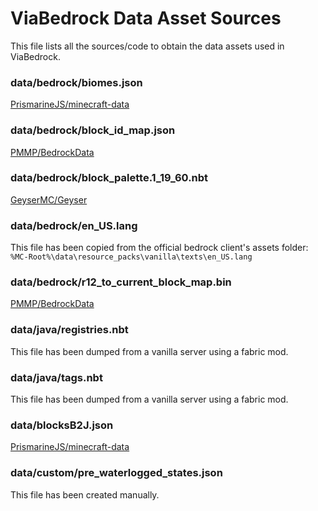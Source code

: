 # ViaBedrock Data Asset Sources

This file lists all the sources/code to obtain the data assets used in ViaBedrock.

### data/bedrock/biomes.json
[PrismarineJS/minecraft-data](https://github.com/PrismarineJS/minecraft-data/blob/master/data/bedrock/1.19.1/biomes.json)

### data/bedrock/block_id_map.json
[PMMP/BedrockData](https://github.com/pmmp/BedrockData/blob/master/block_id_map.json)

### data/bedrock/block_palette.1_19_60.nbt
[GeyserMC/Geyser](https://github.com/GeyserMC/Geyser/blob/master/core/src/main/resources/bedrock/block_palette.1_19_60.nbt)

### data/bedrock/en_US.lang
This file has been copied from the official bedrock client's assets folder:  
`%MC-Root%\data\resource_packs\vanilla\texts\en_US.lang`

### data/bedrock/r12_to_current_block_map.bin
[PMMP/BedrockData](https://github.com/pmmp/BedrockData/blob/master/r12_to_current_block_map.bin)

### data/java/registries.nbt
This file has been dumped from a vanilla server using a fabric mod.

### data/java/tags.nbt
This file has been dumped from a vanilla server using a fabric mod.

### data/blocksB2J.json
[PrismarineJS/minecraft-data](https://github.com/PrismarineJS/minecraft-data/blob/master/data/bedrock/1.19.1/blocksB2J.json)

### data/custom/pre_waterlogged_states.json
This file has been created manually.
